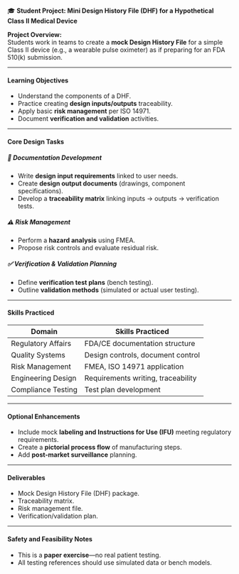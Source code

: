 🎓 **Student Project: Mini Design History File (DHF) for a Hypothetical Class II Medical Device**

**Project Overview:**  
Students work in teams to create a **mock Design History File** for a simple Class II device (e.g., a wearable pulse oximeter) as if preparing for an FDA 510(k) submission.

---

#### **Learning Objectives**
- Understand the components of a DHF.
- Practice creating **design inputs/outputs** traceability.
- Apply basic **risk management** per ISO 14971.
- Document **verification and validation** activities.

---

#### **Core Design Tasks**
##### 📄 Documentation Development
- Write **design input requirements** linked to user needs.
- Create **design output documents** (drawings, component specifications).
- Develop a **traceability matrix** linking inputs → outputs → verification tests.

##### ⚠ Risk Management
- Perform a **hazard analysis** using FMEA.
- Propose risk controls and evaluate residual risk.

##### ✅ Verification & Validation Planning
- Define **verification test plans** (bench testing).
- Outline **validation methods** (simulated or actual user testing).

---

#### **Skills Practiced**
| Domain              | Skills Practiced |
|---------------------|------------------|
| Regulatory Affairs  | FDA/CE documentation structure |
| Quality Systems     | Design controls, document control |
| Risk Management     | FMEA, ISO 14971 application |
| Engineering Design  | Requirements writing, traceability |
| Compliance Testing  | Test plan development |

---

#### **Optional Enhancements**
- Include mock **labeling and Instructions for Use (IFU)** meeting regulatory requirements.
- Create a **pictorial process flow** of manufacturing steps.
- Add **post-market surveillance** planning.

---

#### **Deliverables**
- Mock Design History File (DHF) package.
- Traceability matrix.
- Risk management file.
- Verification/validation plan.

---

#### **Safety and Feasibility Notes**
- This is a **paper exercise**—no real patient testing.
- All testing references should use simulated data or bench models.